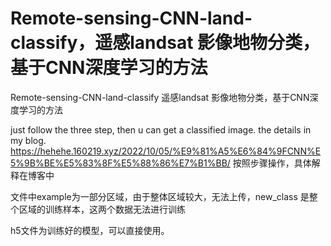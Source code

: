 # Remote-sensing-CNN-land-classify，遥感landsat 影像地物分类，基于CNN深度学习的方法
Remote-sensing-CNN-land-classify
遥感landsat 影像地物分类，基于CNN深度学习的方法

just follow the three step, then u can get a classified image.
the details in my blog.
https://hehehe.160219.xyz/2022/10/05/%E9%81%A5%E6%84%9FCNN%E5%9B%BE%E5%83%8F%E5%88%86%E7%B1%BB/
按照步骤操作，具体解释在博客中

文件中example为一部分区域，由于整体区域较大，无法上传，new_class 是整个区域的训练样本，这两个数据无法进行训练

h5文件为训练好的模型，可以直接使用。
